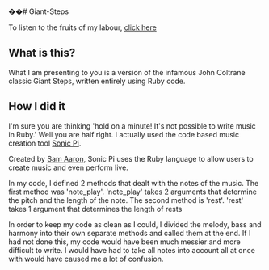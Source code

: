 ��#   G i a n t - S t e p s  
 

To listen to the fruits of my labour, [click here](https://www.youtube.com/watch?v=umTxOUambXw&ab_channel=IanCoulter)

## What is this?

What I am presenting to you is a version of the infamous John Coltrane classic Giant Steps, written entirely using Ruby code.

## How I did it

I'm sure you are thinking 'hold on a minute! It's not possible to write music in Ruby.' Well you are half right. I actually used the code based music creation tool [Sonic Pi](https://sonic-pi.net/).

Created by [Sam Aaron](https://twitter.com/samaaron), Sonic Pi uses the Ruby language to allow users to create music and even perform live.

In my code, I defined 2 methods that dealt with the notes of the music. The first method was 'note_play'. 'note_play' takes 2 arguments that determine the pitch and the length of the note. The second method is 'rest'. 'rest' takes 1 argument that determines the length of rests

In order to keep my code as clean as I could, I divided the melody, bass and harmony into their own separate methods and called them at the end. If I had not done this, my code would have been much messier and more difficult to write. I would have had to take all notes into account all at once with would have caused me a lot of confusion.
